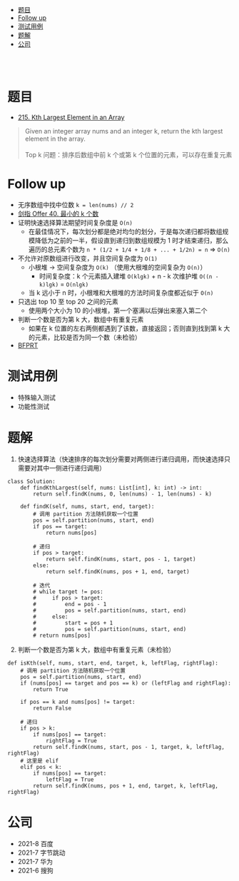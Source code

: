- [题目](#题目)
- [Follow up](#follow-up)
- [测试用例](#测试用例)
- [题解](#题解)
- [公司](#公司)

</br></br>

# 题目
- [215. Kth Largest Element in an Array](https://leetcode.com/problems/kth-largest-element-in-an-array/)
> Given an integer array nums and an integer k, return the kth largest element in the array.
</br></br>
Top k 问题：排序后数组中前 k 个或第 k 个位置的元素，可以存在重复元素

# Follow up
- 无序数组中找中位数 `k = len(nums) // 2`
- [剑指 Offer 40. 最小的 k 个数](https://leetcode-cn.com/problems/zui-xiao-de-kge-shu-lcof/)
- 证明快速选择算法期望时间复杂度是 `O(n)`
  - 在最佳情况下，每次划分都是绝对均匀的划分，于是每次递归都将数组规模降低为之前的一半，假设直到递归到数组规模为 1 时才结束递归，那么遍历的总元素个数为 `n * (1/2 + 1/4 + 1/8 + ... + 1/2n) = n` => `O(n)`
- 不允许对原数组进行改变，并且空间复杂度为 `O(1)`
  - 小根堆 -> 空间复杂度为 `O(k)` （使用大根堆的空间复杂为 `O(n)`）
    - 时间复杂度：k 个元素插入建堆 `O(klgk)`  + n - k 次维护堆 `O((n - k)lgk)` = `O(nlgk)`
  - 当 k 远小于 n 时，小根堆和大根堆的方法时间复杂度都近似于 `O(n)`
- 只选出 top 10 至 top 20 之间的元素
  - 使用两个大小为 10 的小根堆，第一个塞满以后弹出来塞入第二个
- 判断一个数是否为第 k 大，数组中有重复元素
  - 如果在 k 位置的左右两侧都遇到了该数，直接返回；否则直到找到第 k 大的元素，比较是否为同一个数（未检验）
- [BFPRT](https://zhuanlan.zhihu.com/p/291206708)


# 测试用例
- 特殊输入测试
- 功能性测试 

# 题解
1. 快速选择算法（快速排序的每次划分需要对两侧进行递归调用，而快速选择只需要对其中一侧进行递归调用）
```
class Solution:
    def findKthLargest(self, nums: List[int], k: int) -> int:
        return self.findK(nums, 0, len(nums) - 1, len(nums) - k)
        
    def findK(self, nums, start, end, target):
        # 调用 partition 方法随机获取一个位置
        pos = self.partition(nums, start, end)
        if pos == target:
            return nums[pos]
    
        # 递归
        if pos > target:
            return self.findK(nums, start, pos - 1, target)
        else:
            return self.findK(nums, pos + 1, end, target)
    
        # 迭代
        # while target != pos:
        #     if pos > target:
        #         end = pos - 1
        #         pos = self.partition(nums, start, end)
        #     else:
        #         start = pos + 1
        #         pos = self.partition(nums, start, end)
        # return nums[pos]
```
2. 判断一个数是否为第 k 大，数组中有重复元素（未检验） 
```
def isKth(self, nums, start, end, target, k, leftFlag, rightFlag):
    # 调用 partition 方法随机获取一个位置
    pos = self.partition(nums, start, end)
    if (nums[pos] == target and pos == k) or (leftFlag and rightFlag):
        return True
    
    if pos == k and nums[pos] != target:
        return False

    # 递归
    if pos > k:
        if nums[pos] == target:
            rightFlag = True
        return self.findK(nums, start, pos - 1, target, k, leftFlag, rightFlag)
    # 这里是 elif
    elif pos < k:
        if nums[pos] == target:
            leftFlag = True
        return self.findK(nums, pos + 1, end, target, k, leftFlag, rightFlag)
```

# 公司
- 2021-8 百度
- 2021-7 字节跳动
- 2021-7 华为
- 2021-6 搜狗 
